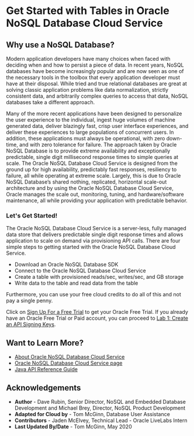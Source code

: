 # Get Started with Tables in Oracle NoSQL Database Cloud Service
## Why use a NoSQL Database?

Modern application developers have many choices when faced with deciding when and how to persist a piece of data.   In recent years, NoSQL databases have become increasingly popular and are now seen as one of the necessary tools in the toolbox that every application developer must have at their disposal.  While tried and true relational databases are great at solving classic application problems like data normalization, strictly consistent data, and arbitrarily complex queries to access that data, NoSQL databases take a different approach.  

Many of the more recent applications have been designed to personalize the user experience to the individual, ingest huge volumes of machine generated data, deliver blazingly fast, crisp user interface experiences, and deliver these experiences to large populations of concurrent users.  In addition, these applications must always be operational, with zero down-time, and with zero tolerance for failure.  The approach taken by Oracle NoSQL Database is to provide extreme availability and exceptionally predictable, single digit millisecond response times to simple queries at scale. The Oracle NoSQL Database Cloud Service is designed from the ground up for high availability, predictably fast responses, resiliency to failure, all while operating at extreme scale. Largely, this is due to Oracle NoSQL Database’s shared nothing, replicated, horizontal scale-out architecture and by using the Oracle NoSQL Database Cloud Service, Oracle manages the scale out, monitoring, tuning, and hardware/software maintenance, all while providing your application with predictable behavior.

### Let's Get Started!
The Oracle NoSQL Database Cloud Service is a server-less, fully managed data store that delivers predictable single digit response times and allows application to scale on demand via provisioning API calls.  There are four simple steps to getting started with the Oracle NoSQL Database Cloud Service.

* Download an Oracle NoSQL Database SDK
* Connect to the Oracle NoSQL Database Cloud Service
* Create a table with provisioned reads/sec, writes/sec, and GB storage
* Write data to the table and read data from the table

Furthermore, you can use your free cloud credits to do all of this and not pay a single penny.

Click on [Sign Up For a Free Trial](?lab=sign-up-for-free-trial) to get your Oracle Free Trial. If you already have an Oracle Free Trial or Paid account, you can proceed to [Lab 1: Create an API Signing Keys](?lab=lab-1-create-api-signing-keys).

## Want to Learn More?

* [About Oracle NoSQL Database Cloud Service](https://docs.oracle.com/pls/topic/lookup?ctx=cloud&id=CSNSD-GUID-88373C12-018E-4628-B241-2DFCB7B16DE8)
* [Oracle NoSQL Database Cloud Service page](https://cloud.oracle.com/en_US/nosql)
* [Java API Reference Guide](https://docs.oracle.com/en/cloud/paas/nosql-cloud/csnjv/index.html)

## Acknowledgements
* **Author** - Dave Rubin, Senior Director, NoSQL and Embedded Database Development and Michael Brey, Director, NoSQL Product Development
* **Adapted for Cloud by** -  Tom McGinn, Database User Assistance
* **Contributors** - Jaden McElvey, Technical Lead - Oracle LiveLabs Intern
* **Last Updated By/Date** - Tom McGinn, May 2020
